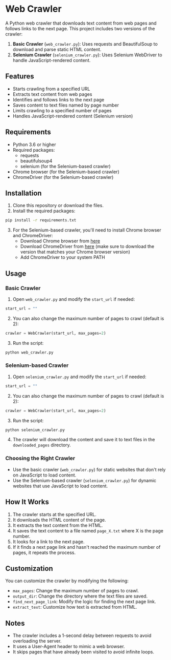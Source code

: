 # Web Crawler

A Python web crawler that downloads text content from web pages and follows links to the next page. This project includes two versions of the crawler:

1. **Basic Crawler** (`web_crawler.py`): Uses requests and BeautifulSoup to download and parse static HTML content.
2. **Selenium Crawler** (`selenium_crawler.py`): Uses Selenium WebDriver to handle JavaScript-rendered content.

## Features

- Starts crawling from a specified URL
- Extracts text content from web pages
- Identifies and follows links to the next page
- Saves content to text files named by page number
- Limits crawling to a specified number of pages
- Handles JavaScript-rendered content (Selenium version)

## Requirements

- Python 3.6 or higher
- Required packages:
  - requests
  - beautifulsoup4
  - selenium (for the Selenium-based crawler)
- Chrome browser (for the Selenium-based crawler)
- ChromeDriver (for the Selenium-based crawler)

## Installation

1. Clone this repository or download the files.
2. Install the required packages:

```bash
pip install -r requirements.txt
```

3. For the Selenium-based crawler, you'll need to install Chrome browser and ChromeDriver:
   - Download Chrome browser from [here](https://www.google.com/chrome/)
   - Download ChromeDriver from [here](https://sites.google.com/chromium.org/driver/) (make sure to download the version that matches your Chrome browser version)
   - Add ChromeDriver to your system PATH

## Usage

### Basic Crawler

1. Open `web_crawler.py` and modify the `start_url` if needed:

```python
start_url = ""
```

2. You can also change the maximum number of pages to crawl (default is 2):

```python
crawler = WebCrawler(start_url, max_pages=2)
```

3. Run the script:

```bash
python web_crawler.py
```

### Selenium-based Crawler

1. Open `selenium_crawler.py` and modify the `start_url` if needed:

```python
start_url = ""
```

2. You can also change the maximum number of pages to crawl (default is 2):

```python
crawler = WebCrawler(start_url, max_pages=2)
```

3. Run the script:

```bash
python selenium_crawler.py
```

4. The crawler will download the content and save it to text files in the `downloaded_pages` directory.

### Choosing the Right Crawler

- Use the basic crawler (`web_crawler.py`) for static websites that don't rely on JavaScript to load content.
- Use the Selenium-based crawler (`selenium_crawler.py`) for dynamic websites that use JavaScript to load content.

## How It Works

1. The crawler starts at the specified URL.
2. It downloads the HTML content of the page.
3. It extracts the text content from the HTML.
4. It saves the text content to a file named `page_X.txt` where X is the page number.
5. It looks for a link to the next page.
6. If it finds a next page link and hasn't reached the maximum number of pages, it repeats the process.

## Customization

You can customize the crawler by modifying the following:

- `max_pages`: Change the maximum number of pages to crawl.
- `output_dir`: Change the directory where the text files are saved.
- `find_next_page_link`: Modify the logic for finding the next page link.
- `extract_text`: Customize how text is extracted from HTML.

## Notes

- The crawler includes a 1-second delay between requests to avoid overloading the server.
- It uses a User-Agent header to mimic a web browser.
- It skips pages that have already been visited to avoid infinite loops.

